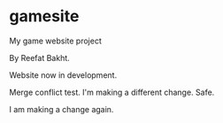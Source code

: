 # gamesite
My game website project

By Reefat Bakht.

Website now in development.

Merge conflict test.
I'm making a different change.
Safe.

I am making a change again.

